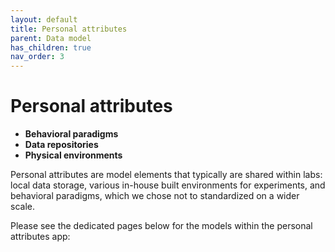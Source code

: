 ```yaml
---
layout: default
title: Personal attributes
parent: Data model
has_children: true
nav_order: 3
---
```

# Personal attributes

- __Behavioral paradigms__
- __Data repositories__
- __Physical environments__

Personal attributes are model elements that typically are shared within labs: local data storage, various in-house built environments for experiments, and behavioral paradigms, which we chose not to standardized on a wider scale.

Please see the dedicated pages below for the models within the personal attributes app:

